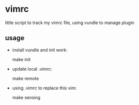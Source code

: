vimrc
=====

little script to track my vimrc file, using vundle to manage plugin

usage
------

* install vundle and init work:
    
    make init
    
* update local .vimrc:
    
    make remote
    
* using .vimrc to replace this vim:
    
    make sensing

